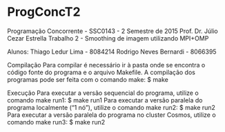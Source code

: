 # ProgConcT2

Programação Concorrente - SSC0143 - 2 Semestre de 2015
Prof. Dr. Júlio Cezar Estrella
Trabalho 2 - Smoothing de imagem utilizando MPI+OMP

Alunos:
	Thiago Ledur Lima		- 8084214
	Rodrigo Neves Bernardi	- 8066395	


Compilação
	Para compilar é necessário ir à pasta onde se encontra o código fonte do programa e o arquivo Makefile. A compilação dos programas pode ser feita com o comando make:
		$ make 

Execução
	Para executar a versão sequencial do programa, utilize o comando make run1:
		$ make run1
	Para executar a versão paralela do programa localmente (“1 nó”), utilize o comando make run2:
		$ make run2
	Para executar a versão paralela do programa no cluster Cosmos, utilize o comando make run3:
		$ make run2